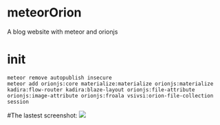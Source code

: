 # meteorOrion
A blog website with meteor and orionjs

# init
```
meteor remove autopublish insecure
meteor add orionjs:core materialize:materialize orionjs:materialize kadira:flow-router kadira:blaze-layout orionjs:file-attribute orionjs:image-attribute orionjs:froala vsivsi:orion-file-collection session

```
#The lastest screenshot:
![](http://chuantu.biz/t4/11/1462711468x3738746601.png)
